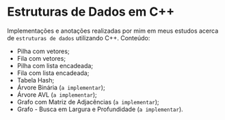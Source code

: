 # Estruturas de Dados em C++

Implementações e anotações realizadas por mim em meus estudos acerca de `estruturas de dados` utilizando C++.
Conteúdo:

- Pilha com vetores;
- Fila com vetores;
- Pilha com lista encadeada;
- Fila com lista encadeada;
- Tabela Hash;
- Árvore Binária (`a implementar`);
- Árvore AVL (`a implementar`);
- Grafo com Matriz de Adjacências (`a implementar`);
- Grafo - Busca em Largura e Profundidade (`a implementar`).
